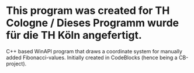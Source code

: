 # This program was created for TH Cologne / Dieses Programm wurde für die TH Köln angefertigt.
C++ based WinAPI program that draws a coordinate system for manually added Fibonacci-values.
Initially created in CodeBlocks (hence being a CB-project).
